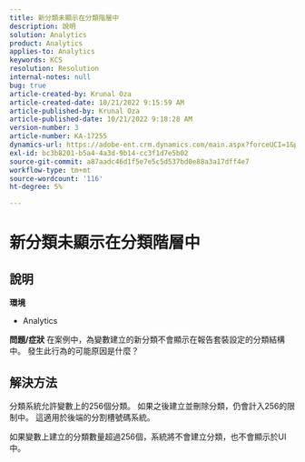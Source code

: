 ```yaml
---
title: 新分類未顯示在分類階層中
description: 說明
solution: Analytics
product: Analytics
applies-to: Analytics
keywords: KCS
resolution: Resolution
internal-notes: null
bug: true
article-created-by: Krunal Oza
article-created-date: 10/21/2022 9:15:59 AM
article-published-by: Krunal Oza
article-published-date: 10/21/2022 9:18:28 AM
version-number: 3
article-number: KA-17255
dynamics-url: https://adobe-ent.crm.dynamics.com/main.aspx?forceUCI=1&pagetype=entityrecord&etn=knowledgearticle&id=8dff38f6-2051-ed11-bba2-0022480867fb
exl-id: bc3b8201-b5a4-4a3d-9b14-cc3f1d7e5b02
source-git-commit: a87aadc46d1f5e7e5c5d537bd0e88a3a17dff4e7
workflow-type: tm+mt
source-wordcount: '116'
ht-degree: 5%

---
```


# 新分類未顯示在分類階層中

## 說明

<b>環境</b>
- Analytics



<b>問題/症狀</b>
在案例中，為變數建立的新分類不會顯示在報告套裝設定的分類結構中。 發生此行為的可能原因是什麼？


## 解決方法


分類系統允許變數上的256個分類。 如果之後建立並刪除分類，仍會計入256的限制中。 這適用於後端的分割槽號碼系統。

如果變數上建立的分類數量超過256個，系統將不會建立分類，也不會顯示於UI中。
